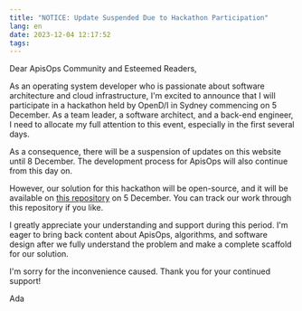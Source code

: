 ```yaml
---
title: "NOTICE: Update Suspended Due to Hackathon Participation"
lang: en
date: 2023-12-04 12:17:52
tags:
---
```


Dear ApisOps Community and Esteemed Readers,

As an operating system developer who is passionate about software architecture and cloud infrastructure, I'm excited to announce that I will participate in a hackathon held by OpenD/I in Sydney commencing on 5 December. As a team leader, a software architect, and a back-end engineer, I need to allocate my full attention to this event, especially in the first several days.

As a consequence, there will be a suspension of updates on this website until 8 December. The development process for ApisOps will also continue from this day on.

However, our solution for this hackathon will be open-source, and it will be available on [this repository](https://github.com/classmateada/open-di-hackathon) on 5 December. You can track our work through this repository if you like.

I greatly appreciate your understanding and support during this period. I'm eager to bring back content about ApisOps, algorithms, and software design after we fully understand the problem and make a complete scaffold for our solution.

I'm sorry for the inconvenience caused. Thank you for your continued support!

Ada
